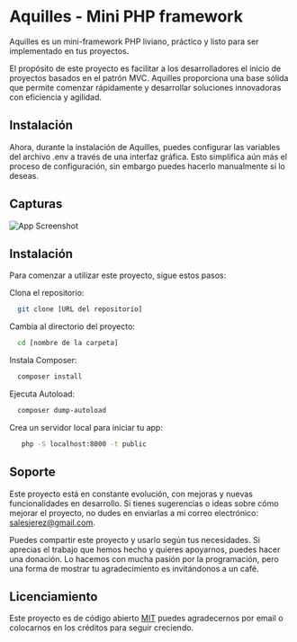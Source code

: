
# Aquilles - Mini PHP framework

Aquilles es un mini-framework PHP liviano, práctico y listo para ser implementado en tus proyectos.

El propósito de este proyecto es facilitar a los desarrolladores el inicio de proyectos basados en el patrón MVC. Aquilles proporciona una base sólida que permite comenzar rápidamente y desarrollar soluciones innovadoras con eficiencia y agilidad.


## Instalación

Ahora, durante la instalación de Aquilles, puedes configurar las variables del archivo .env a través de una interfaz gráfica. Esto simplifica aún más el proceso de configuración, sin embargo puedes hacerlo manualmente si lo deseas.


## Capturas

![App Screenshot](https://cdn.nextware.com.gt/aquilles/AquillesOS.gif)



## Instalación

Para comenzar a utilizar este proyecto, sigue estos pasos:

Clona el repositorio:

```bash
  git clone [URL del repositorio]
```

Cambia al directorio del proyecto:

```bash
  cd [nombre de la carpeta]
```


Instala Composer:

```bash
  composer install
```

Ejecuta Autoload:

```bash
  composer dump-autoload
```

Crea un servidor local para iniciar tu app:

```bash
   php -S localhost:8000 -t public
```
## Soporte

Este proyecto está en constante evolución, con mejoras y nuevas funcionalidades en desarrollo. Si tienes sugerencias o ideas sobre cómo mejorar el proyecto, no dudes en enviarlas a mi correo electrónico: salesjerez@gmail.com.

Puedes compartir este proyecto y usarlo según tus necesidades. Si aprecias el trabajo que hemos hecho y quieres apoyarnos, puedes hacer una donación. Lo hacemos con mucha pasión por la programación, pero una forma de mostrar tu agradecimiento es invitándonos a un café.


## Licenciamiento

Este proyecto es de código abierto [MIT](https://choosealicense.com/licenses/mit/) puedes agradecernos por email o colocarnos en los créditos para seguir creciendo.